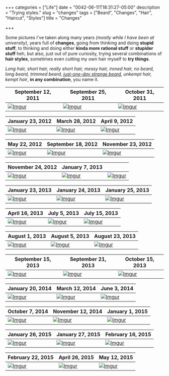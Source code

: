 +++
categories = ["Life"]
date = "0042-06-11T18:31:27-05:00"
description = "Trying styles."
slug = "changes"
tags = ["Beard", "Changes", "Hair", "Haircut", "Styles"]
title = "Changes"

+++

Some pictures I've taken along many years *(mostly while I have been at university)*, years full of **changes**, going from thinking and doing **stupid stuff**, to thinking and doing either **kinda more rational stuff** or **stupider stuff** heh, but also, just out of pure curiosity, trying several combinations of **hair styles**, sometimes even cutting my own hair myself to **try things**.

*Long hair, short hair, really short hair, messy hair, ironed hair, no beard, long beard, trimmed beard, [just-one-day strange beard](https://i.imgur.com/08QYPLZ.jpg), unkempt hair, kempt hair*, **in any combination**, you name it.

| September 12, 2011  | September 25, 2011  | October 31, 2011 |
|---|---|---|
| [![][01]][01] | [![][02]][02] | [![][03]][03] |

| January 23, 2012  | March 28, 2012  | April 9, 2012 |
|---|---|---|
| [![][04]][04] | [![][05]][05] | [![][06]][06] |

| May 22, 2012  | September 18, 2012 | November 23, 2012 |
|---|---|---|
| [![][07]][07] | [![][08]][08] | [![][09]][09] |

| November 24, 2012| January 7, 2013 | |
|---|---|---|
| [![][10]][10] | [![][11]][11] | [![][12]][12] |

| January 23, 2013 | January 24, 2013 | January 25, 2013 |
|---|---|---|
| [![][13]][13] | [![][14]][14] | [![][15]][15] |

| April 16, 2013 | July 5, 2013 | July 15, 2013 |
|---|---|---|
| [![][16]][16] | [![][17]][17] | [![][18]][18] |

| August 1, 2013 | August 5, 2013 | August 23, 2013 |
|---|---|---|
| [![][19]][19] | [![][20]][20] | [![][21]][21] |

| September 15, 2013 | September 21, 2013 | October 15, 2013  |
|---|---|---|
| [![][22]][22] | [![][23]][23]  | [![][24]][24] |

| January 20, 2014 | March 12, 2014 | June 3, 2014 |
|---|---|---|
| [![][25]][25] | [![][26]][26]  | [![][27]][27] |

| October 7, 2014 | November 12, 2014 | January 1, 2015 |
|---|---|---|
| [![][28]][28] | [![][29]][29] | [![][30]][30] |

| January 26, 2015 | January 27, 2015 | February 16, 2015 |
|---|---|---|
| [![][31]][31] | [![][32]][32] | [![][33]][33] |

| February 22, 2015 | April 26, 2015 | May 12, 2015 |
|---|---|---|
| [![][34]][34] | [![][35]][35] | [![][36]][36] |


[01]: https://i.imgur.com/MlP3PJy.jpg "Imgur"
[02]: https://i.imgur.com/fjtZtMV.jpg "Imgur"
[03]: https://i.imgur.com/IEFGyyx.jpg "Imgur"

[04]: https://i.imgur.com/kj6TZfX.jpg "Imgur"
[05]: https://i.imgur.com/bWnidmA.jpg "Imgur"
[06]: https://i.imgur.com/yrzwyDu.jpg "Imgur"

[07]: https://i.imgur.com/jrIFyRP.jpg "Imgur"
[08]: https://i.imgur.com/CTKS2Oj.jpg "Imgur"
[09]: https://i.imgur.com/08QYPLZ.jpg "Imgur"

[10]: https://i.imgur.com/PqRr19S.jpg "Imgur"
[11]: https://i.imgur.com/BP9OVc4.jpg "Imgur"
[12]: https://i.imgur.com/Zxctj9s.jpg "Imgur"

[13]: https://i.imgur.com/qAOGi4Q.jpg "Imgur"
[14]: https://i.imgur.com/vS0jdQr.jpg "Imgur"
[15]: https://i.imgur.com/swRt13o.jpg "Imgur"

[16]: https://i.imgur.com/qfBQVCt.jpg "Imgur"
[17]: https://i.imgur.com/AMQnnDK.jpg "Imgur"
[18]: https://i.imgur.com/9J8gJy2.jpg "Imgur"

[19]: https://i.imgur.com/KNiKfZI.jpg "Imgur"
[20]: https://i.imgur.com/3Y7TRC1.jpg "Imgur"
[21]: https://i.imgur.com/uIpdQT0.jpg "Imgur"

[22]: https://i.imgur.com/wSH2vox.jpg "Imgur"
[23]: https://i.imgur.com/MhNbBtD.jpg "Imgur"
[24]: https://i.imgur.com/ivcneBn.jpg "Imgur"

[25]: https://i.imgur.com/QTEO7kA.jpg "Imgur"
[26]: https://i.imgur.com/Ez525sK.jpg "Imgur"
[27]: https://i.imgur.com/nzL5SdX.jpg "Imgur"

[28]: https://i.imgur.com/BfZ9cVy.jpg "Imgur"
[29]: https://i.imgur.com/ahx8LFr.jpg "Imgur"
[30]: https://i.imgur.com/88uNY75.jpg "Imgur"

[31]: https://i.imgur.com/Gd9lbMU.jpg "Imgur"
[32]: https://i.imgur.com/F8lqC0I.jpg "Imgur"
[33]: https://i.imgur.com/33UlaAT.jpg "Imgur"

[34]: https://i.imgur.com/gTHmNpD.jpg "Imgur"
[35]: https://i.imgur.com/Jl6exa6.jpg "Imgur"
[36]: https://i.imgur.com/9MVBtTO.png "Imgur"